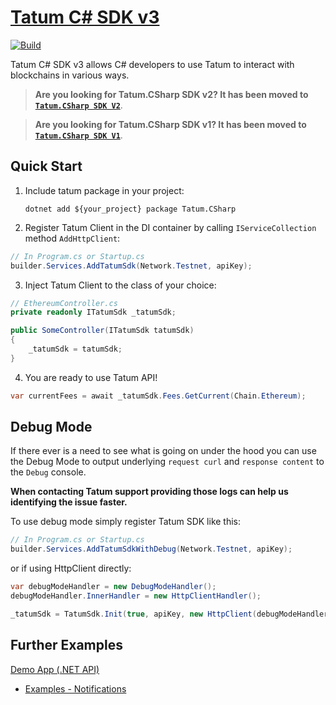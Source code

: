 # [Tatum C# SDK v3](http://tatum.com/)

[![Build](https://github.com/tatumio/tatum-csharp/actions/workflows/build.yml/badge.svg?branch=v3)](https://github.com/tatumio/tatum-csharp/actions/workflows/build.yml)

Tatum C# SDK v3 allows C# developers to use Tatum to interact with blockchains in various ways.

> **Are you looking for Tatum.CSharp SDK v2? It has been moved to [`Tatum.CSharp SDK V2`](https://github.com/tatumio/tatum-csharp/tree/v2)**.

> **Are you looking for Tatum.CSharp SDK v1? It has been moved to [`Tatum.CSharp SDK V1`](https://github.com/tatumio/tatum-csharp/tree/v1)**.

## Quick Start

1. Include tatum package in your project:


   `dotnet add ${your_project} package Tatum.CSharp`


2. Register Tatum Client in the DI container by calling `IServiceCollection` method `AddHttpClient`:

```cs
// In Program.cs or Startup.cs
builder.Services.AddTatumSdk(Network.Testnet, apiKey);
```
3. Inject Tatum Client to the class of your choice:

```cs
// EthereumController.cs
private readonly ITatumSdk _tatumSdk;

public SomeController(ITatumSdk tatumSdk)
{
    _tatumSdk = tatumSdk;
}
```

4. You are ready to use Tatum API!
```cs
var currentFees = await _tatumSdk.Fees.GetCurrent(Chain.Ethereum);
```

## Debug Mode

If there ever is a need to see what is going on under the hood you can use the Debug Mode to output underlying `request curl` and `response content` to the `Debug` console.

**When contacting Tatum support providing those logs can help us identifying the issue faster.**

To use debug mode simply register Tatum SDK like this:
```cs
// In Program.cs or Startup.cs
builder.Services.AddTatumSdkWithDebug(Network.Testnet, apiKey);
```

or if using HttpClient directly:
```cs
var debugModeHandler = new DebugModeHandler();
debugModeHandler.InnerHandler = new HttpClientHandler();

_tatumSdk = TatumSdk.Init(true, apiKey, new HttpClient(debugModeHandler));
```

## Further Examples

[Demo App (.NET API)](Tatum.CSharp.Demo)

- [Examples - Notifications](Tatum.CSharp.Examples/Notifications/TatumNotifications.cs)
